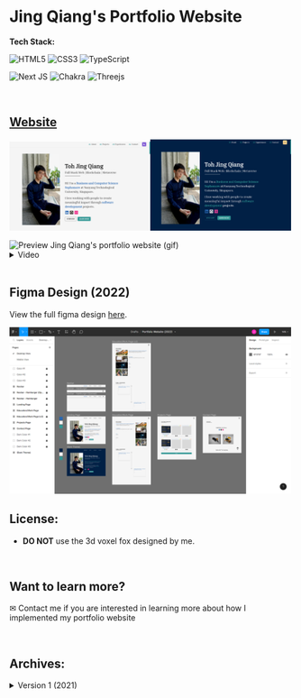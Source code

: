 # Jing Qiang's Portfolio Website

**Tech Stack:**

![HTML5](https://img.shields.io/badge/html5-%23E34F26.svg?style=for-the-badge&logo=html5&logoColor=white)
![CSS3](https://img.shields.io/badge/css3-%231572B6.svg?style=for-the-badge&logo=css3&logoColor=white)
![TypeScript](https://img.shields.io/badge/typescript-%23007ACC.svg?style=for-the-badge&logo=typescript&logoColor=white)

![Next JS](https://img.shields.io/badge/Next-black?style=for-the-badge&logo=next.js&logoColor=white)
![Chakra](https://img.shields.io/badge/chakra-%234ED1C5.svg?style=for-the-badge&logo=chakraui&logoColor=white) ![Threejs](https://img.shields.io/badge/threejs-black?style=for-the-badge&logo=three.js&logoColor=white)

<br />

## [Website](https://tohjingqiang.com/)

<img src="./static/v2/portfolio-light.png" alt="Jing Qiang's portfolio website (light mode)" width=250 /><img src="./static/v2/portfolio-dark.png" alt="Jing Qiang's portfolio website (dark mode)" width=250 />

<img src="./static/v2/portfolio-preview.gif" alt="Preview Jing Qiang's portfolio website (gif)" width=500 />

<details>
  <summary>Video</summary>
  <dl>
  
https://user-images.githubusercontent.com/47933193/205600456-09c4ea17-d329-4745-b768-99bac6e297cd.mp4

  </dl>
</details>

<br />

## Figma Design (2022)

View the full figma design [here](https://www.figma.com/file/75wb2mLCke0B8FXzni4bVb/Portfolio-Website-V2?node-id=0%3A1&t=mvAOFoxX5mNR08nE-1).

<img src="./static/v2/figma-design-desktop.png" alt="Figma design (2022)" width=500 />

<br />

## License:
- **DO NOT** use the 3d voxel fox designed by me.

<br />

## Want to learn more?
✉ Contact me if you are interested in learning more about how I implemented my portfolio website

<br />

## Archives:
<details>
<summary>Version 1 (2021)</summary>
<dl>

<br />

![HTML5](https://img.shields.io/badge/-HTML5-%23E44D27?style=flat-square&logo=html5&logoColor=ffffff)
![CSS3](https://img.shields.io/badge/-CSS3-%231572B6?style=flat-square&logo=css3)
![JavaScript](https://img.shields.io/badge/-JavaScript-%23F7DF1C?style=flat-square&logo=javascript&logoColor=000000&labelColor=%23F7DF1C&color=%23FFCE5A)
![React](https://img.shields.io/badge/-React-61DAFB?style=flat-square&logo=react&logoColor=ffffff)
<br>
![Material UI](https://img.shields.io/badge/-Material%20UI-61DAFB?style=flat-square&logo=mui)
<a href="https://kovalova.design/" alt="design inspiration" target="_blank"><img src="https://img.shields.io/badge/-%F0%9F%92%A1%20Design Inspiration-007ACC?style=flat-square%22"></a>



## Website

<img src="./static/v1/personal-portfolio-website.gif" alt="personal-portfolio-website gif" width=500 />

## Tech Stack
- `React` to build front end
- `JavaScript` to implement the features logic
- `HTML` & `CSS` for front end design and responsiveness

## Key Features
- <b>`Mobile Responsive`</b>

- <b>`Scrolling Animation Bar`</b>

- <b>`Single Page Navigation`</b>
  - Navigate to different sections of the page
    - `Landing Page Navigation`
    - `Hamburger Menu Navigation`

- <b>`Custom Cursor`</b> & <b>`Hover Cursor`</b>
  - Implemented using CSS & JavaScript

- <b>`Projects Filtering`</b>
  - Filter projects according to languages and categories
- <b>`Project Flip Cards`</b>
  - Appear on hover 

- <b>`Mobile Responsive Timeline`</b>

- <b>`Hover Effects`</b>
  - Special hover effects for some components

</dl>
</details>
